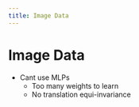 ```yaml
---
title: Image Data
---
```


# Image Data
- Cant use MLPs 
	- Too many weights to learn
	- No translation equi-invariance


































